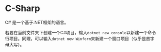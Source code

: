 # C-Sharp

C# 是一个基于.NET框架的语言。

若要在当前文件夹下创建一个C#项目，输入```dotnet new console```以新建一个命令行项目。同理，可以输入```dotnet new Winform```来新建一个窗口项目（似乎是首字母大写）。